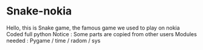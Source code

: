 # Snake-nokia


Hello, this is Snake game, the famous game we used to play on nokia
Coded full python
Notice : Some parts are copied from other users
Modules needed : Pygame / time / radom / sys
